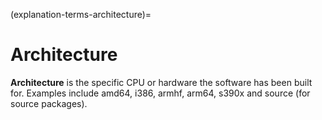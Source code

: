 (explanation-terms-architecture)=
# Architecture

**Architecture** is the specific CPU or hardware the software has been built for. Examples include amd64, i386, armhf, arm64, s390x and source (for source packages).

